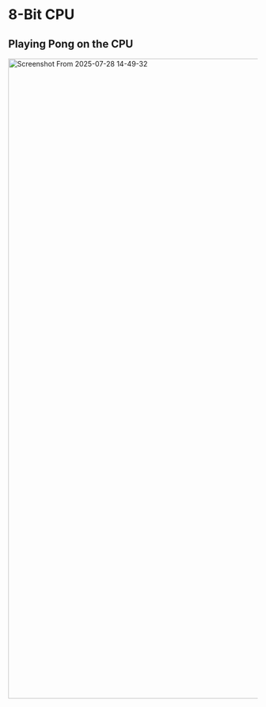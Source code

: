 # 8-Bit CPU
## Playing Pong on the CPU
<img width="1971" height="1292" alt="Screenshot From 2025-07-28 14-49-32" src="https://github.com/user-attachments/assets/9beaf8a8-0e93-49e5-9d4e-5522e3d88f67" />
